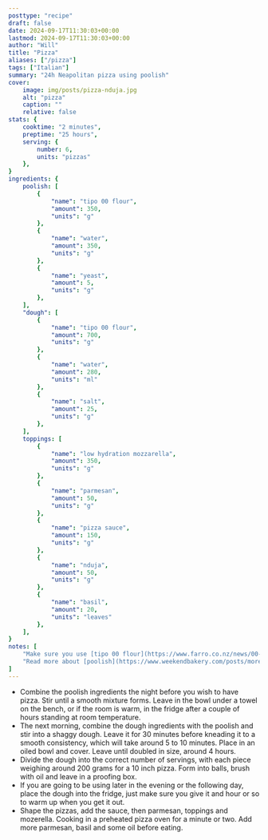 ```yaml
---
posttype: "recipe"
draft: false
date: 2024-09-17T11:30:03+00:00
lastmod: 2024-09-17T11:30:03+00:00
author: "Will"
title: "Pizza"
aliases: ["/pizza"]
tags: ["Italian"]
summary: "24h Neapolitan pizza using poolish"
cover:
    image: img/posts/pizza-nduja.jpg
    alt: "pizza"
    caption: ""
    relative: false
stats: {
    cooktime: "2 minutes",
    preptime: "25 hours",
    serving: {
        number: 6,
        units: "pizzas"
    },
}
ingredients: {
    poolish: [
        {
            "name": "tipo 00 flour", 
            "amount": 350, 
            "units": "g"
        }, 
        {
            "name": "water", 
            "amount": 350, 
            "units": "g"
        },
        {
            "name": "yeast", 
            "amount": 5, 
            "units": "g"
        }, 
    ],
    "dough": [
        {
            "name": "tipo 00 flour", 
            "amount": 700, 
            "units": "g"
        }, 
        {
            "name": "water",
            "amount": 280, 
            "units": "ml"
        },
        {
            "name": "salt",
            "amount": 25, 
            "units": "g"
        },
    ],
    toppings: [
        {
            "name": "low hydration mozzarella", 
            "amount": 350, 
            "units": "g"
        }, 
        {
            "name": "parmesan", 
            "amount": 50, 
            "units": "g"
        },
        {
            "name": "pizza sauce", 
            "amount": 150, 
            "units": "g"
        },
        {
            "name": "nduja", 
            "amount": 50, 
            "units": "g"
        },
        {
            "name": "basil", 
            "amount": 20, 
            "units": "leaves"
        },
    ],
}
notes: [
    "Make sure you use [tipo 00 flour](https://www.farro.co.nz/news/00-flour-whats-the-difference) to enable the longer proofing times.",
    "Read more about [poolish](https://www.weekendbakery.com/posts/more-artisan-bread-baking-tips-poolish-biga/)",
]
---
```


* Combine the poolish ingredients the night before you wish to have pizza. Stir until a smooth mixture forms. Leave in the bowl under a towel on the bench, or if the room is warm, in the fridge after a couple of hours standing at room temperature.
* The next morning, combine the dough ingredients with the poolish and stir into a shaggy dough. Leave it for 30 minutes before kneading it to a smooth consistency, which will take around 5 to 10 minutes. Place in an oiled bowl and cover. Leave until doubled in size, around 4 hours.
* Divide the dough into the correct number of servings, with each piece weighing around 200 grams for a 10 inch pizza. Form into balls, brush with oil and leave in a proofing box.
* If you are going to be using later in the evening or the following day, place the dough into the fridge, just make sure you give it and hour or so to warm up when you get it out.
* Shape the pizzas, add the sauce, then parmesan, toppings and mozerella. Cooking in a preheated pizza oven for a minute or two. Add more parmesan, basil and some oil before eating.


